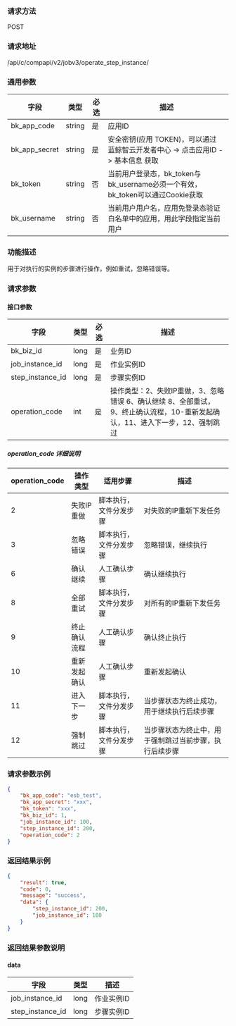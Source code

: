 
### 请求方法

POST


### 请求地址

/api/c/compapi/v2/jobv3/operate_step_instance/


### 通用参数

| 字段 | 类型 | 必选 |  描述 |
|-----------|------------|--------|------------|
| bk_app_code  |  string    | 是 | 应用ID     |
| bk_app_secret|  string    | 是 | 安全密钥(应用 TOKEN)，可以通过 蓝鲸智云开发者中心 -> 点击应用ID -> 基本信息 获取 |
| bk_token     |  string    | 否 | 当前用户登录态，bk_token与bk_username必须一个有效，bk_token可以通过Cookie获取 |
| bk_username  |  string    | 否 | 当前用户用户名，应用免登录态验证白名单中的应用，用此字段指定当前用户 |


### 功能描述

用于对执行的实例的步骤进行操作，例如重试，忽略错误等。

### 请求参数



#### 接口参数

| 字段      |  类型      | 必选   |  描述      |
|-----------|------------|--------|------------|
| bk_biz_id   |  long       | 是     | 业务ID |
| job_instance_id   |  long       | 是     | 作业实例ID |
| step_instance_id |  long     | 是     | 步骤实例ID |
| operation_code |  int     | 是     | 操作类型：2、失败IP重做，3、忽略错误 6、确认继续 8、全部重试，9、终止确认流程，10-重新发起确认，11、进入下一步，12、强制跳过 |


##### operation_code 详细说明
| operation_code | 操作类型 | 适用步骤 | 描述 |
|-----------|------------|--------|------------|
| 2  | 失败IP重做   | 脚本执行，文件分发步骤 | 对失败的IP重新下发任务 |
| 3  | 忽略错误     | 脚本执行，文件分发步骤 | 忽略错误，继续执行     |
| 6  | 确认继续     | 人工确认步骤           | 确认继续执行           |
| 8  | 全部重试     | 脚本执行，文件分发步骤 | 对所有的IP重新下发任务 |
| 9  | 终止确认流程 | 人工确认步骤           | 确认终止执行           |
| 10 | 重新发起确认 | 人工确认步骤           | 重新发起确认           |
| 11 | 进入下一步   | 脚本执行，文件分发步骤 | 当步骤状态为终止成功，用于继续执行后续步骤 |
| 12 | 强制跳过     | 脚本执行，文件分发步骤 | 当步骤状态为终止中，用于强制跳过当前步骤，执行后续步骤|

### 请求参数示例

```json
{
    "bk_app_code": "esb_test",
    "bk_app_secret": "xxx",
    "bk_token": "xxx",
    "bk_biz_id": 1,
    "job_instance_id": 100,
    "step_instance_id": 200,
    "operation_code": 2
}
```

### 返回结果示例

```json
{
    "result": true,
    "code": 0,
    "message": "success",
    "data": {
        "step_instance_id": 200,
        "job_instance_id": 100
    }
}
```

### 返回结果参数说明

#### data

| 字段      | 类型      | 描述      |
|-----------|-----------|-----------|
| job_instance_id     | long      | 作业实例ID |
| step_instance_id    | long      | 步骤实例ID |
